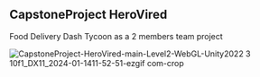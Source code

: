 ## CapstoneProject HeroVired
 Food Delivery Dash Tycoon as a 2 members team project 

![CapstoneProject-HeroVired-main-Level2-WebGL-Unity2022 3 10f1_DX11_2024-01-1411-52-51-ezgif com-crop](https://github.com/GamingWithProfessor/CapstoneProject-HeroVired/assets/141953125/03f5ec14-c979-48a0-a79e-3351599b25fa)
